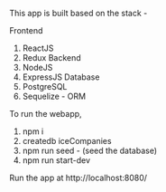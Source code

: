 This app is built based on the stack -

Frontend

1.  ReactJS
2.  Redux
    Backend
3.  NodeJS
4.  ExpressJS
    Database
5.  PostgreSQL
6.  Sequelize - ORM

To run the webapp,

1.  npm i
2.  createdb iceCompanies
3.  npm run seed - (seed the database)
4.  npm run start-dev

Run the app at http://localhost:8080/
